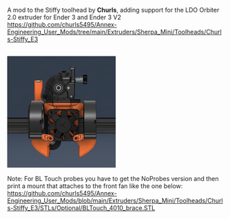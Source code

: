 A mod to the Stiffy toolhead by **Churls**, adding support for the LDO Orbiter 2.0 extruder for Ender 3 and Ender 3 V2 <br>
https://github.com/churls5495/Annex-Engineering_User_Mods/tree/main/Extruders/Sherpa_Mini/Toolheads/Churls-Stiffy_E3

<br>
<img src="images/stiffy.png" width=50%>


Note: For BL Touch probes you have to get the NoProbes version and then print a mount that attaches to the front fan like the one below:<br> 
https://github.com/churls5495/Annex-Engineering_User_Mods/blob/main/Extruders/Sherpa_Mini/Toolheads/Churls-Stiffy_E3/STLs/Optional/BLTouch_4010_brace.STL
